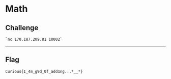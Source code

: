 # Math

## Challenge
```
`nc 170.187.209.81 10002`
```

---
## Flag
```
Curious{I_4m_g9d_0f_add1ng...*__*}
```